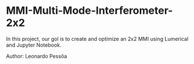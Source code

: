 # MMI-Multi-Mode-Interferometer-2x2
In this project, our gol is to create and optimize an 2x2 MMI using Lumerical and Jupyter Notebook.


Author: Leonardo Pessôa
